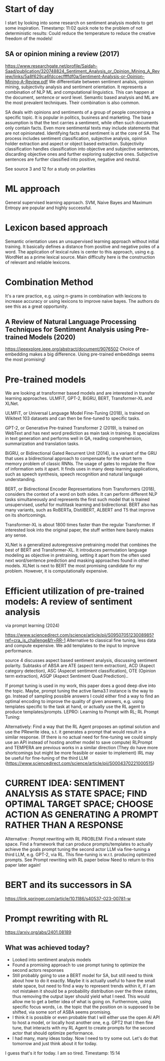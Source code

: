 # Start of day

I start by looking into some research on sentiment analysis models to get some inspiration. Timestamp: 11:02
quick note to the problem of not deterministic results: Could reduce the temperature to reduce the creative freedom of
the models!

## SA or opinion mining a review (2017)

https://www.researchgate.net/profile/Saidah-Saad/publication/320748824_Sentiment_Analysis_or_Opinion_Mining_A_Review/links/5a8f629ca6fdccecffffdf0a/Sentiment-Analysis-or-Opinion-Mining-A-Review.pdf
We differentiate between sentiment analsis, opinion mining, subjectivity analysis and sentiment orientation. It
represents a combination of NLP ML and computational linguistics. This can happen at the document, sentence or word
level. Semantic based analysis and ML are the most prevalent techniques. Their combination is also common.

SA deals with opinions and sentiments of a group of people concerning a specific topic. It is popular in politics,
business and marketing. The base assumption is that the text carries a sentiment, while often such documents only
contain facts. Even more sentimental texts may include statements that are not opinionated. Identifying facts and
sentiment is at the core of SA. The process includes sentiment classification, subjective analysis, opinion holder
extraction and aspect or object based extraction.
Subjectivity classification handles classification into objective and subjective sentences, discarding objective ones
and further exploring subjective ones. Subjective sentences are further classified into positive, negative and neutral.

See source 3 and 12 for a study on polarities

# ML approach

General supervised learning approach. SVM, Naive Bayes and Maximum Entropy are popular and highly successful.

# Lexicon based approach

Semantic orientation uses an unsupervised learning approach without initial training. It basically defines a distance
from positive and negative poles of a word. The application of lexical rules is center to this approach, using e.g.
WordNet as a prime lexical source. Main difficulty here is the construction of relevant and reliable lexicons.

# Combination Method

It's a rare practice, e.g. using n-grams in combination with lexicons to increase accuracy or using lexicons to improve
naive bayes. The authors do see this as a great opportunity.

## A Review of Natural Language Processing Techniques for Sentiment Analysis using Pre-trained Models (2020)

https://ieeexplore.ieee.org/abstract/document/9076502
Choice of embedding makes a big difference. Using pre-trained embeddings seems the most promising!

# Pre-trained models

We are looking at transformer based models and are interested in transfer learning approaches. ULMFiT, GPT-2, BiGRU,
BERT, Transformer-XL and XLNet.

ULMFiT, or Universal Language Model Fine-Tuning (2018), is trained on Wikitext 103 datasets and can then be fine-tuned
to specific tasks.

GPT-2, or Generative Pre-trained Transformer 2 (2019), is trained on WebText and has next word prediction as main task
in training. It specializes in text generation and performs well in QA, reading comprehension, summarization and
translation tasks.

BiGRU, or Bidirectional Gated Recurrent Unit (2014), is a variant of the GRU that uses a bidirectional approach to
compensate for the short term memory problem of classic RNNs. The usage of gates to regulate the flow of information
sets it apart. It finds uses in many deep learning applications, such as speech synthesis, speech recognition and
natural language understanding.

BERT, or Bidirectional Encoder Representations from Transformers (2018), considers the context of a word on both sides.
It can perform different NLP tasks simultaneously and represents the first such model that is trained unsupervised,
useful for multitask learning and bidirectional. BERT also has many variants, such as RoBERTa, DistilBERT, ALBERT and
T5 that improve on its shortcomings.

Transformer-XL is about 1800 times faster than the regular Transformer. If interested look into the original paper, the
stuff written here barely makes any sense.

XLNet is a generalized autoregressive pretraining model that combines the best of BERT and Transformer-XL. It introduces
permutation language modeling as objective in pretraining, setting it apart from the often used next word/sentence
prediction and masking approaches found in other models. XLNet is next to BERT the most promising candidate for my
problem. However, it is computationally expensive.

# Efficient utilization of pre-trained models: A review of sentiment analysis

via prompt learning (2024)

https://www.sciencedirect.com/science/article/pii/S0950705123008985?ref=cra_js_challenge&fr=RR-1
Alternative to classical fine tuning, less data and compute expensive. We add templates to the input to improve
performance.

source 4 discusses aspect based sentiment analysis, discussing sentiment polarity. Subtasks of ABSA are ATE (aspect term
extraction), ACD (Aspect category detection), ASC (Aspecet sentiment classification), OTE (Opinion term extraction),
ASQP (Aspect Sentiment Quad Prediction)..

If prompt tuning is used in my work, this paper does a good deep dive into the topic. Maybe, prompt tuning the
active llama3.1 instance is the way to go. Instead of sampling possible answers I could either find a way to find an
optimal encoding to improve the quality of given answers, e.g. using templates specific to the task at hand, or actually
use the RL agent to produce templates/prompts. LEPRO: Learning to Prompt with RL; RL Prompt Tuning:

Alternatively: Find a way that the RL Agent proposes an optimal solution and use the PRewrite idea, s.t. it generates a
prompt that would result in a similar response. (If there is no actual need for fine-tuning we could simply use an API
instead of hosting another model to save compute)
RLPrompt and TEMPERA are previous works in a similar direction (They do have more shortcomings but might be more
feasible or easier to implement)
IRL may be useful for fine-tuning of the third LLM (https://www.sciencedirect.com/science/article/pii/S0004370221000515)

# CURRENT IDEA: SENTIMENT ANALYSIS AS STATE SPACE; FIND OPTIMAL TARGET SPACE; CHOOSE ACTION AS GENERATING A PROMPT RATHER THAN A RESPONSE

Alternative : Prompt rewriting with RL
PROBLEM: Find a relevant state space. Find a framework that can produce prompts/templates to actually achieve the goals
prompt tuning the second actor LLM via fine-tuning a third LLM, e.g. GPT-2, via RL. This fine-tuning is w.r.t. producing
optimized prompts. See Prompt rewriting with RL paper below
Need to return to this paper later again!

# BERT and its successors in SA

https://link.springer.com/article/10.1186/s40537-023-00781-w

# Prompt rewriting with RL

https://arxiv.org/abs/2401.08189

## What was achieved today?

- Looked into sentiment analysis models
- Found a promising approach to use prompt tuning to optimize the second actors responses
- Still probably going to use a BERT model for SA, but still need to think about how to do it exactly. Maybe it is
  actually useful to have the small state space, but need to find a way to represent trends within it, if I am not
  mistaken it should be a probability distribution over the three states, thus removing the output layer should yield
  what I need. This would allow me to get a better idea of what is going on. Furthermore, using specific focus words,
  i.e. the topic that the position on is supposed to be shifted, via some sort of ASBA seems promising.
- I think it is possible or even probable that I will either use the open AI API to host a model, or locally host
  another one, e.g. GPT2 that I then fine tune, that interacts with my RL Agent to create prompts for the second actor
  that should optimize performance.
- I had many, many ideas today. Now I need to try some out. Let's do that tomorrow and just think about it for today.

I guess that's it for today. I am so tired. Timestamp: 15:14